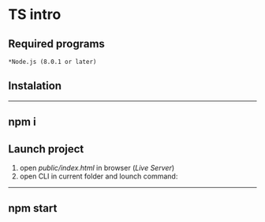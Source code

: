 # TS intro

## Required programs
    *Node.js (8.0.1 or later)

## Instalation
-----
npm i 
-----

## Launch project
1. open _public/index.html_ in browser (_Live Server_)
2. open CLI in current folder and lounch command:
---
npm start
---